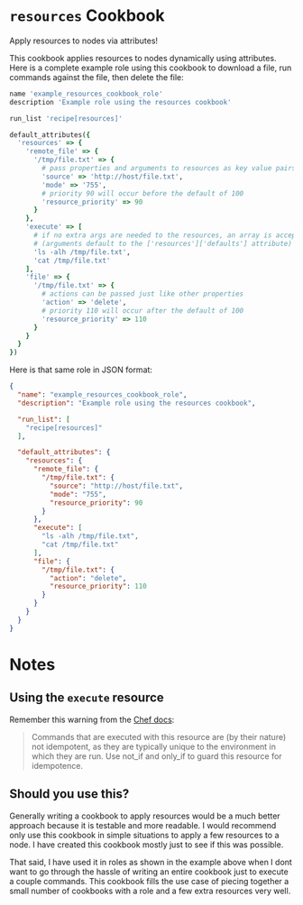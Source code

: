 # `resources` Cookbook

Apply resources to nodes via attributes!

This cookbook applies resources to nodes dynamically using attributes. Here is a complete example role using this cookbook to download a file, run commands against the file, then delete the file:

```ruby
name 'example_resources_cookbook_role'
description 'Example role using the resources cookbook'

run_list 'recipe[resources]'

default_attributes({
  'resources' => {
    'remote_file' => {
      '/tmp/file.txt' => {
        # pass properties and arguments to resources as key value pairs in a hash
        'source' => 'http://host/file.txt',
        'mode' => '755',
        # priority 90 will occur before the default of 100
        'resource_priority' => 90
      }
    },
    'execute' => [
      # if no extra args are needed to the resources, an array is acceptable
      # (arguments default to the ['resources']['defaults'] attribute)
      'ls -alh /tmp/file.txt',
      'cat /tmp/file.txt'
    ],
    'file' => {
      '/tmp/file.txt' => {
        # actions can be passed just like other properties
        'action' => 'delete',
        # priority 110 will occur after the default of 100
        'resource_priority' => 110
      }
    }
  }
})
```

Here is that same role in JSON format:

```json
{
  "name": "example_resources_cookbook_role",
  "description": "Example role using the resources cookbook",

  "run_list": [
    "recipe[resources]"
  ],

  "default_attributes": {
    "resources": {
      "remote_file": {
        "/tmp/file.txt": {
          "source": "http://host/file.txt",
          "mode": "755",
          "resource_priority": 90
        }
      },
      "execute": [
        "ls -alh /tmp/file.txt",
        "cat /tmp/file.txt"
      ],
      "file": {
        "/tmp/file.txt": {
          "action": "delete",
          "resource_priority": 110
        }
      }
    }
  }
}
```

# Notes

## Using the `execute` resource

Remember this warning from the [Chef docs](https://docs.chef.io/resource_execute.html):

> Commands that are executed with this resource are (by their nature) not idempotent, as they are typically unique to the environment in which they are run. Use not_if and only_if to guard this resource for idempotence.

## Should you use this?

Generally writing a cookbook to apply resources would be a much better approach because it is testable and more readable. I would recommend only use this cookbook in simple situations to apply a few resources to a node. I have created this cookbook mostly just to see if this was possible.

That said, I have used it in roles as shown in the example above when I dont want to go through the hassle of writing an entire cookbook just to execute a couple commands. This cookbook fills the use case of piecing together a small number of cookbooks with a role and a few extra resources very well.
